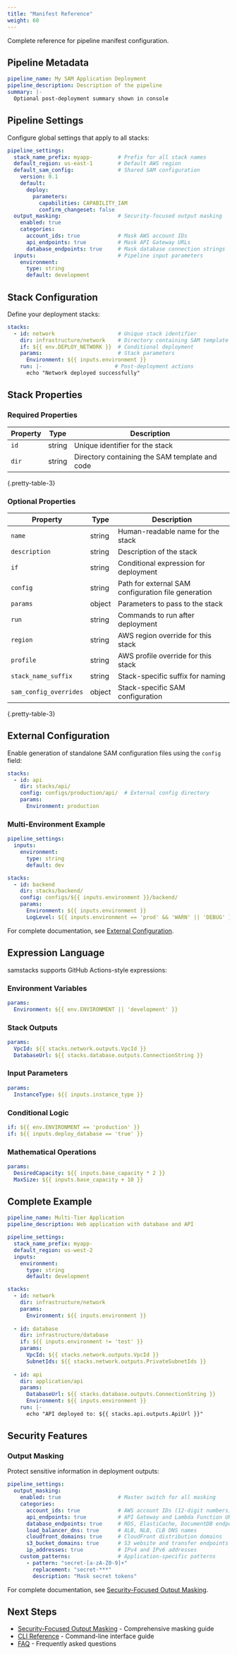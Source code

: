 ```yaml
---
title: "Manifest Reference"
weight: 60
---
```


Complete reference for pipeline manifest configuration.

## Pipeline Metadata

```yaml {filename="pipeline.yml"}
pipeline_name: My SAM Application Deployment
pipeline_description: Description of the pipeline
summary: |-
  Optional post-deployment summary shown in console
```

## Pipeline Settings

Configure global settings that apply to all stacks:

```yaml {filename="pipeline.yml"}
pipeline_settings:
  stack_name_prefix: myapp-        # Prefix for all stack names
  default_region: us-east-1        # Default AWS region
  default_sam_config:              # Shared SAM configuration
    version: 0.1
    default:
      deploy:
        parameters:
          capabilities: CAPABILITY_IAM
          confirm_changeset: false
  output_masking:                  # Security-focused output masking
    enabled: true
    categories:
      account_ids: true            # Mask AWS account IDs
      api_endpoints: true          # Mask API Gateway URLs
      database_endpoints: true     # Mask database connection strings
  inputs:                          # Pipeline input parameters
    environment:
      type: string
      default: development
```

## Stack Configuration

Define your deployment stacks:

```yaml {filename="pipeline.yml"}
stacks:
  - id: network                    # Unique stack identifier
    dir: infrastructure/network    # Directory containing SAM template
    if: ${{ env.DEPLOY_NETWORK }}  # Conditional deployment
    params:                        # Stack parameters
      Environment: ${{ inputs.environment }}
    run: |-                       # Post-deployment actions
      echo "Network deployed successfully"
```

## Stack Properties

### Required Properties

| Property | Type | Description|
|----------|------|-------------|
| `id` | string | Unique identifier for the stack |
| `dir` | string | Directory containing the SAM template and code| 
{.pretty-table-3}

### Optional Properties

| Property | Type | Description |
|----------|------|-------------|
| `name` | string | Human-readable name for the stack |
| `description` | string | Description of the stack |
| `if` | string | Conditional expression for deployment |
| `config` | string | Path for external SAM configuration file generation |
| `params` | object | Parameters to pass to the stack |
| `run` | string | Commands to run after deployment |
| `region` | string | AWS region override for this stack |
| `profile` | string | AWS profile override for this stack |
| `stack_name_suffix` | string | Stack-specific suffix for naming |
| `sam_config_overrides` | object | Stack-specific SAM configuration |
{.pretty-table-3}

## External Configuration

Enable generation of standalone SAM configuration files using the `config` field:

```yaml {filename="pipeline.yml"}
stacks:
  - id: api
    dir: stacks/api/
    config: configs/production/api/  # External config directory
    params:
      Environment: production
```

### Multi-Environment Example

```yaml {filename="pipeline.yml"}
pipeline_settings:
  inputs:
    environment:
      type: string
      default: dev

stacks:
  - id: backend
    dir: stacks/backend/
    config: configs/${{ inputs.environment }}/backend/
    params:
      Environment: ${{ inputs.environment }}
      LogLevel: ${{ inputs.environment == 'prod' && 'WARN' || 'DEBUG' }}
```

For complete documentation, see [External Configuration](../external-configs).

## Expression Language

samstacks supports GitHub Actions-style expressions:

### Environment Variables
```yaml
params:
  Environment: ${{ env.ENVIRONMENT || 'development' }}
```

### Stack Outputs
```yaml
params:
  VpcId: ${{ stacks.network.outputs.VpcId }}
  DatabaseUrl: ${{ stacks.database.outputs.ConnectionString }}
```

### Input Parameters
```yaml
params:
  InstanceType: ${{ inputs.instance_type }}
```

### Conditional Logic
```yaml
if: ${{ env.ENVIRONMENT == 'production' }}
if: ${{ inputs.deploy_database == 'true' }}
```

### Mathematical Operations
```yaml
params:
  DesiredCapacity: ${{ inputs.base_capacity * 2 }}
  MaxSize: ${{ inputs.base_capacity + 10 }}
```

## Complete Example

```yaml {filename="pipeline.yml"}
pipeline_name: Multi-Tier Application
pipeline_description: Web application with database and API

pipeline_settings:
  stack_name_prefix: myapp-
  default_region: us-west-2
  inputs:
    environment:
      type: string
      default: development

stacks:
  - id: network
    dir: infrastructure/network
    params:
      Environment: ${{ inputs.environment }}
      
  - id: database
    dir: infrastructure/database
    if: ${{ inputs.environment != 'test' }}
    params:
      VpcId: ${{ stacks.network.outputs.VpcId }}
      SubnetIds: ${{ stacks.network.outputs.PrivateSubnetIds }}
      
  - id: api
    dir: application/api
    params:
      DatabaseUrl: ${{ stacks.database.outputs.ConnectionString }}
      Environment: ${{ inputs.environment }}
    run: |-
      echo "API deployed to: ${{ stacks.api.outputs.ApiUrl }}"
```

## Security Features

### Output Masking

Protect sensitive information in deployment outputs:

```yaml {filename="pipeline.yml"}
pipeline_settings:
  output_masking:
    enabled: true                  # Master switch for all masking
    categories:
      account_ids: true            # AWS account IDs (12-digit numbers)
      api_endpoints: true          # API Gateway and Lambda Function URLs
      database_endpoints: true     # RDS, ElastiCache, DocumentDB endpoints
      load_balancer_dns: true      # ALB, NLB, CLB DNS names
      cloudfront_domains: true     # CloudFront distribution domains
      s3_bucket_domains: true      # S3 website and transfer endpoints
      ip_addresses: true           # IPv4 and IPv6 addresses
    custom_patterns:               # Application-specific patterns
      - pattern: "secret-[a-zA-Z0-9]+"
        replacement: "secret-***"
        description: "Mask secret tokens"
```

For complete documentation, see [Security-Focused Output Masking](../security-masking).

## Next Steps

- [Security-Focused Output Masking](../security-masking) - Comprehensive masking guide
- [CLI Reference](../cli) - Command-line interface guide
- [FAQ](../faq) - Frequently asked questions

